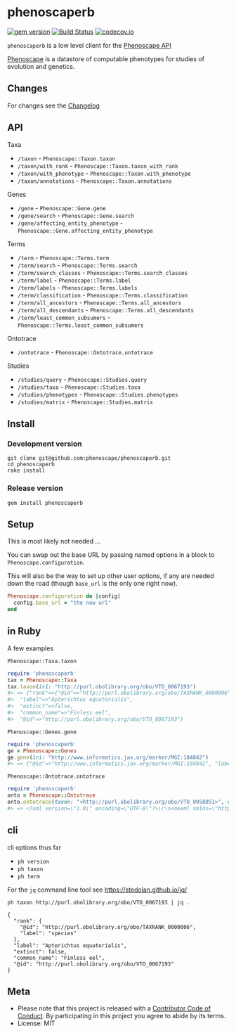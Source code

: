 phenoscaperb
============

[![gem version](https://img.shields.io/gem/v/phenoscaperb.svg)](https://rubygems.org/gems/phenoscaperb)
[![Build Status](https://travis-ci.org/phenoscape/phenoscaperb.svg?branch=master)](https://travis-ci.org/phenoscape/phenoscaperb)
[![codecov.io](http://codecov.io/github/phenoscape/phenoscaperb/coverage.svg?branch=master)](http://codecov.io/github/phenoscape/phenoscaperb?branch=master)

`phenoscaperb` is a low level client for the [Phenoscape API][phenoscapeapi]

[Phenoscape][] is a datastore of computable phenotypes for studies of evolution and genetics.

## Changes

For changes see the [Changelog][changelog]

## API

Taxa

* `/taxon` - `Phenoscape::Taxon.taxon`
* `/taxon/with_rank` - `Phenoscape::Taxon.taxon_with_rank`
* `/taxon/with_phenotype` - `Phenoscape::Taxon.with_phenotype`
* `/taxon/annotations` - `Phenoscape::Taxon.annotations`

Genes

* `/gene` - `Phenoscape::Gene.gene`
* `/gene/search` - `Phenoscape::Gene.search`
* `/gene/affecting_entity_phenotype` - `Phenoscape::Gene.affecting_entity_phenotype`

Terms

* `/term` - `Phenoscape::Terms.term`
* `/term/search` - `Phenoscape::Terms.search`
* `/term/search_classes` - `Phenoscape::Terms.search_classes`
* `/term/label` - `Phenoscape::Terms.label`
* `/term/labels` - `Phenoscape::Terms.labels`
* `/term/classification` - `Phenoscape::Terms.classification`
* `/term/all_ancestors` - `Phenoscape::Terms.all_ancestors`
* `/term/all_descendants` - `Phenoscape::Terms.all_descendants`
* `/term/least_common_subsumers` - `Phenoscape::Terms.least_common_subsumers`

Ontotrace

* `/ontotrace` - `Phenoscape::Ontotrace.ontotrace`

Studies

* `/studies/query` - `Phenoscape::Studies.query`
* `/studies/taxa` - `Phenoscape::Studies.taxa`
* `/studies/phenotypes` - `Phenoscape::Studies.phenotypes`
* `/studies/matrix` - `Phenoscape::Studies.matrix`

## Install

### Development version

```
git clone git@github.com:phenoscape/phenoscaperb.git
cd phenoscaperb
rake install
```

### Release version

```
gem install phenoscaperb
```

## Setup

This is most likely not needed ...

You can swap out the base URL by passing named options in a block to `Phenoscape.configuration`.

This will also be the way to set up other user options, if any are needed down the road (though `base_url` is the only one right now).

```ruby
Phenoscape.configuration do |config|
  config.base_url = "the new url"
end
```

## in Ruby

A few examples

`Phenoscape::Taxa.taxon`

```ruby
require 'phenoscaperb'
tax = Phenoscape::Taxa
tax.taxon(iri: "http://purl.obolibrary.org/obo/VTO_0067193")
#> => {"rank"=>{"@id"=>"http://purl.obolibrary.org/obo/TAXRANK_0000006", "label"=>"species"},
#>  "label"=>"Apterichtus equatorialis",
#>  "extinct"=>false,
#>  "common_name"=>"Finless eel",
#>  "@id"=>"http://purl.obolibrary.org/obo/VTO_0067193"}
```

`Phenoscape::Genes.gene`

```ruby
require 'phenoscaperb'
ge = Phenoscape::Genes
ge.gene(iri: "http://www.informatics.jax.org/marker/MGI:104842")
#> => {"@id"=>"http://www.informatics.jax.org/marker/MGI:104842", "label"=>"Coil", "taxon"=>{"@id"=>"http://purl.obolibrary.org/obo/NCBITaxon_10090", "label"=>"Mus musculus"}}
```

`Phenoscape::Ontotrace.ontotrace`

```ruby
require 'phenoscaperb'
onto = Phenoscape::Ontotrace
onto.ontotrace(taxon: "<http://purl.obolibrary.org/obo/VTO_0058051>", entity: "<http://purl.obolibrary.org/obo/BFO_0000050>", ret: "text")
#> => <?xml version=\"1.0\" encoding=\"UTF-8\"?>\r\n<nexml xmlns=\"http://www.nexml.org/2009\" xmlns:dc=\"http://purl.org/dc/terms/\" xmlns:dwc=\"http://rs.tdwg.org/dwc/terms/\" xmlns:obo=\"http://purl.obolibrary.org/obo/\" xmlns:ps=\"http://vocab.phenoscape.org/\" xmlns:rdfs=\"http://www.w3.org/2000/01/rdf-schema#\" xmlns:xsi=\"http://www.w3.org/2001/XMLSchema-instance\" version=\"0.9\" xsi:schemaLocation=\"http://www.nexml.org/2009 http://www.nexml.org/2009/nexml.xsd http://www.bioontologies.org/obd/schema/pheno http://purl.org/phenoscape/phenoxml.xsd\">\r\n  <meta xsi:type=\"LiteralMeta\" property=\"dc:creator\" />\r\n  <meta xsi:type=\"LiteralMeta\" property=\"dc:description\">Generated from the Phenoscape Knowledgebase on 2017-12-19 by Ontotrace query:\r\n* taxa: &lt;http://purl.obolibrary.org/obo/VTO_0058051&gt;\r\n* entities: &lt;http://purl.obolibrary.org/obo/BFO_0000050&gt;</meta>\r\n  <otus id=\"t4813128d-4f2b-417f-bf5a-d568dd584a64\" />\r\n  <characters id=\"c49fb5508-08a8-4252-93eb-50ac042eca46\" xsi:type=\"StandardCells\" otus=\"t4813128d-4f2b-417f-bf5a-d568dd584a64\">\r\n    <format />\r\n    <matrix />\r\n  </characters>\r\n  <trees id=\"t416da46f-0871-4c9a-ae39-43edbe473b6d\" otus=\"t4813128d-4f2b-417f-bf5a-d568dd584a64\" />\r\n</nexml>\r\n
```

## cli

cli options thus far

* `ph version`
* `ph taxon`
* `ph term`

For the `jq` command line tool see <https://stedolan.github.io/jq/>

```
ph taxon http://purl.obolibrary.org/obo/VTO_0067193 | jq .
```

```
{
  "rank": {
    "@id": "http://purl.obolibrary.org/obo/TAXRANK_0000006",
    "label": "species"
  },
  "label": "Apterichtus equatorialis",
  "extinct": false,
  "common_name": "Finless eel",
  "@id": "http://purl.obolibrary.org/obo/VTO_0067193"
}
```

## Meta

* Please note that this project is released with a [Contributor Code of Conduct](CONDUCT.md). By participating in this project you agree to abide by its terms.
* License: MIT

[Phenoscape]: http://kb.phenoscape.org
[phenoscapeapi]: http://kb.phenoscape.org/apidocs/#/
[changelog]: https://github.com/sckott/phenoscaperb/blob/master/CHANGELOG.md
